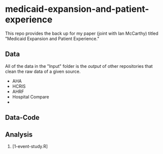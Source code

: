 # medicaid-expansion-and-patient-experience
This repo provides the back up for my paper (joint with Ian McCarthy) titled "Medicaid Expansion and Patient Experience."

## Data
All of the data in the "Input" folder is the *output* of other repositories that clean the raw data of a given source. 
- AHA
- HCRIS
- AHRF
- Hospital Compare
- 

## Data-Code

## Analysis 
1. [1-event-study.R]
